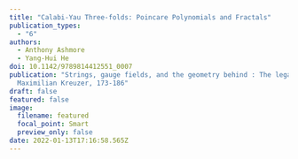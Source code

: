 ```yaml
---
title: "Calabi-Yau Three-folds: Poincare Polynomials and Fractals"
publication_types:
  - "6"
authors:
  - Anthony Ashmore
  - Yang-Hui He
doi: 10.1142/9789814412551_0007
publication: "Strings, gauge fields, and the geometry behind : The legacy of
  Maximilian Kreuzer, 173-186"
draft: false
featured: false
image:
  filename: featured
  focal_point: Smart
  preview_only: false
date: 2022-01-13T17:16:58.565Z
---
```

